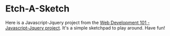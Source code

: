 # Etch-A-Sketch


Here is a Javascript-Jquery project from the [Web Development 101 - Javascript-Jquery project](http://www.theodinproject.com/web-development-101/javascript-and-jquery). It's a simple sketchpad to play around. Have fun!
